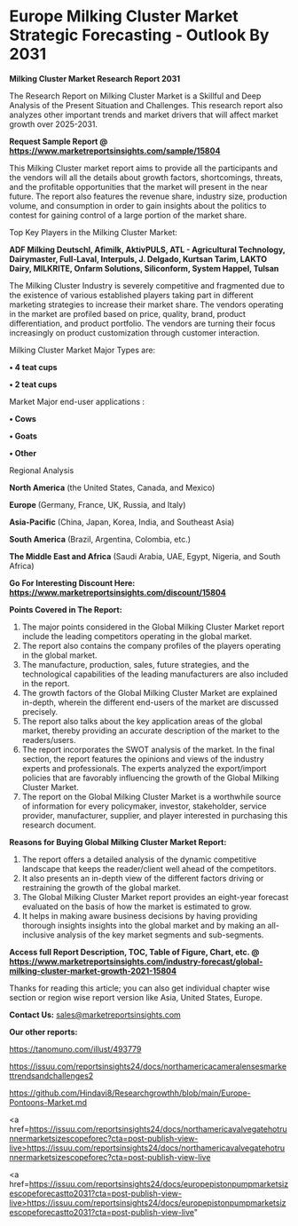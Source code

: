  # Europe Milking Cluster Market Strategic Forecasting - Outlook By 2031

<strong>Milking Cluster Market Research Report 2031</strong>

The Research Report on Milking Cluster Market is a Skillful and Deep Analysis of the Present Situation and Challenges. This research report also analyzes other important trends and market drivers that will affect market growth over 2025-2031.

<strong>Request Sample Report @ <a href=https://www.marketreportsinsights.com/sample/15804>https://www.marketreportsinsights.com/sample/15804</a></strong>

This Milking Cluster market report aims to provide all the participants and the vendors will all the details about growth factors, shortcomings, threats, and the profitable opportunities that the market will present in the near future. The report also features the revenue share, industry size, production volume, and consumption in order to gain insights about the politics to contest for gaining control of a large portion of the market share.

Top Key Players in the Milking Cluster Market:

<strong>ADF Milking Deutschl, Afimilk, AktivPULS, ATL - Agricultural Technology, Dairymaster, Full-Laval, Interpuls, J. Delgado, Kurtsan Tarim, LAKTO Dairy, MILKRITE, Onfarm Solutions, Siliconform, System Happel, Tulsan</strong>

The Milking Cluster Industry is severely competitive and fragmented due to the existence of various established players taking part in different marketing strategies to increase their market share. The vendors operating in the market are profiled based on price, quality, brand, product differentiation, and product portfolio. The vendors are turning their focus increasingly on product customization through customer interaction.

Milking Cluster Market Major Types are:

<strong>• 4 teat cups

• 2 teat cups</strong>

Market Major end-user applications :

<strong>• Cows

• Goats

• Other</strong>

Regional Analysis

</u><strong><b>North America</b></strong> (the United States, Canada, and Mexico)

<strong><b>Europe </b></strong>(Germany, France, UK, Russia, and Italy)

<strong><b>Asia-Pacific</b></strong> (China, Japan, Korea, India, and Southeast Asia)

<strong><b>South America</b></strong> (Brazil, Argentina, Colombia, etc.)

<strong><b>The Middle East and Africa</b></strong> (Saudi Arabia, UAE, Egypt, Nigeria, and South Africa)

<strong>Go For Interesting Discount Here: <a href=https://www.marketreportsinsights.com/discount/15804>https://www.marketreportsinsights.com/discount/15804</a></strong>

<strong>Points Covered in The Report:</strong>
<ol>
  <li>The major points considered in the Global Milking Cluster Market report include the leading competitors operating in the global market.</li>
  <li>The report also contains the company profiles of the players operating in the global market.</li>
  <li>The manufacture, production, sales, future strategies, and the technological capabilities of the leading manufacturers are also included in the report.</li>
  <li>The growth factors of the Global Milking Cluster Market are explained in-depth, wherein the different end-users of the market are discussed precisely.</li>
  <li>The report also talks about the key application areas of the global market, thereby providing an accurate description of the market to the readers/users.</li>
  <li>The report incorporates the SWOT analysis of the market. In the final section, the report features the opinions and views of the industry experts and professionals. The experts analyzed the export/import policies that are favorably influencing the growth of the Global Milking Cluster Market.</li>
  <li>The report on the Global Milking Cluster Market is a worthwhile source of information for every policymaker, investor, stakeholder, service provider, manufacturer, supplier, and player interested in purchasing this research document.</li>
</ol>
<strong>Reasons for Buying Global Milking Cluster Market Report:</strong>

<ol>
  <li>The report offers a detailed analysis of the dynamic competitive landscape that keeps the reader/client well ahead of the competitors.</li>
  <li>It also presents an in-depth view of the different factors driving or restraining the growth of the global market.</li>
  <li>The Global Milking Cluster Market report provides an eight-year forecast evaluated on the basis of how the market is estimated to grow.</li>
  <li>It helps in making aware business decisions by having providing thorough insights insights into the global market and by making an all-inclusive analysis of the key market segments and sub-segments.</li>
</ol>
<strong>Access full Report Description, TOC, Table of Figure, Chart, etc. @ <a href=https://www.marketreportsinsights.com/industry-forecast/global-milking-cluster-market-growth-2021-15804>https://www.marketreportsinsights.com/industry-forecast/global-milking-cluster-market-growth-2021-15804</a></strong>


Thanks for reading this article; you can also get individual chapter wise section or region wise report version like Asia, United States, Europe.

<strong>Contact Us:</strong>
sales@marketreportsinsights.com

<strong>Our other reports:</strong>

<a href=https://tanomuno.com/illust/493779>https://tanomuno.com/illust/493779</a>

<a href=https://issuu.com/reportsinsights24/docs/northamericacameralensesmarkettrendsandchallenges2>https://issuu.com/reportsinsights24/docs/northamericacameralensesmarkettrendsandchallenges2</a>

<a href=https://github.com/Hindavi8/Researchgrowthh/blob/main/Europe-Pontoons-Market.md>https://github.com/Hindavi8/Researchgrowthh/blob/main/Europe-Pontoons-Market.md</a>

<a href=https://issuu.com/reportsinsights24/docs/northamericavalvegatehotrunnermarketsizescopeforec?cta=post-publish-view-live>https://issuu.com/reportsinsights24/docs/northamericavalvegatehotrunnermarketsizescopeforec?cta=post-publish-view-live</a>

<a href=https://issuu.com/reportsinsights24/docs/europepistonpumpmarketsizescopeforecastto2031?cta=post-publish-view-live>https://issuu.com/reportsinsights24/docs/europepistonpumpmarketsizescopeforecastto2031?cta=post-publish-view-live</a>"
